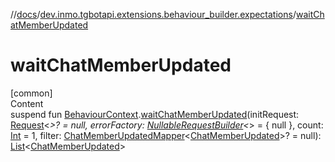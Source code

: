 //[docs](../../index.md)/[dev.inmo.tgbotapi.extensions.behaviour_builder.expectations](index.md)/[waitChatMemberUpdated](wait-chat-member-updated.md)



# waitChatMemberUpdated  
[common]  
Content  
suspend fun [BehaviourContext](../dev.inmo.tgbotapi.extensions.behaviour_builder/-behaviour-context/index.md).[waitChatMemberUpdated](wait-chat-member-updated.md)(initRequest: [Request](../dev.inmo.tgbotapi.requests.abstracts/-request/index.md)<*>? = null, errorFactory: [NullableRequestBuilder](index.md#%5Bdev.inmo.tgbotapi.extensions.behaviour_builder.expectations%2FNullableRequestBuilder%2F%2F%2FPointingToDeclaration%2F%5D%2FClasslikes%2F625018081)<*> = { null }, count: [Int](https://kotlinlang.org/api/latest/jvm/stdlib/kotlin/-int/index.html) = 1, filter: [ChatMemberUpdatedMapper](index.md#%5Bdev.inmo.tgbotapi.extensions.behaviour_builder.expectations%2FChatMemberUpdatedMapper%2F%2F%2FPointingToDeclaration%2F%5D%2FClasslikes%2F625018081)<[ChatMemberUpdated](../dev.inmo.tgbotapi.types/-chat-member-updated/index.md)>? = null): [List](https://kotlinlang.org/api/latest/jvm/stdlib/kotlin.collections/-list/index.html)<[ChatMemberUpdated](../dev.inmo.tgbotapi.types/-chat-member-updated/index.md)>  



